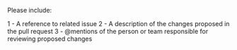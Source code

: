 Please include:

1 - A reference to related issue 
2 - A description of the changes proposed in the pull request
3 - @mentions of the person or team responsible for reviewing proposed changes
